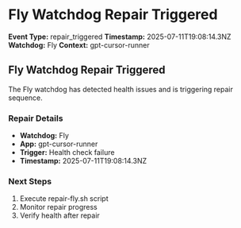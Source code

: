 # Fly Watchdog Repair Triggered

**Event Type:** repair_triggered
**Timestamp:** 2025-07-11T19:08:14.3NZ
**Watchdog:** Fly
**Context:** gpt-cursor-runner


## Fly Watchdog Repair Triggered

The Fly watchdog has detected health issues and is triggering repair sequence.

### Repair Details
- **Watchdog:** Fly
- **App:** gpt-cursor-runner
- **Trigger:** Health check failure
- **Timestamp:** 2025-07-11T19:08:14.3NZ

### Next Steps
1. Execute repair-fly.sh script
2. Monitor repair progress
3. Verify health after repair


